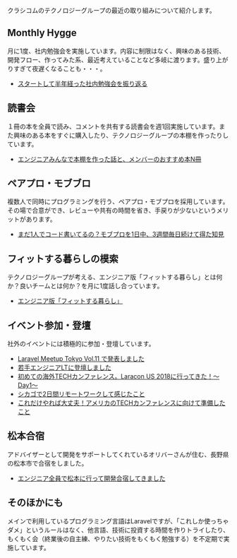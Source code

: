 クラシコムのテクノロジーグループの最近の取り組みについて紹介します。

## Monthly Hygge
月に1度、社内勉強会を実施しています。内容に制限はなく、興味のある技術、開発フロー、作ってみた系、最近考えていることなど多岐に渡ります。盛り上がりすぎて夜遅くなることも・・・。
- [スタートして半年経った社内勉強会を振り返る](https://note.mu/kurashicom_tech/n/n1e99a6b6d8a0)


## 読書会
１冊の本を全員で読み、コメントを共有する読書会を週1回実施しています。また興味のある本をすぐに購入したり、テクノロジーグループの本棚を作ったりしています。
- [エンジニアみんなで本棚を作った話と、メンバーのおすすめ本N冊](https://www.wantedly.com/companies/kurashicom/post_articles/106972)


## ペアプロ・モブブロ
複数人で同時にプログラミングを行う、ペアプロ・モブプロを採用しています。
その場で合意ができ、レビューや共有の時間を省き、手戻りが少ないというメリットがあります。
- [まだ1人でコード書いてるの？モブプロを1日中、3週間毎日続けて得た知見](https://www.wantedly.com/companies/kurashicom/post_articles/113916)


## フィットする暮らしの模索
テクノロジーグループが考える、エンジニア版「フィットする暮らし」とは何か？良いチームとは何か？を月に1度話し合っています。
- [エンジニア版「フィットする暮らし」](https://www.wantedly.com/companies/kurashicom/post_articles/108529)


## イベント参加・登壇
社外のイベントには積極的に参加・登壇しています。
- [Laravel Meetup Tokyo Vol.11 で発表しました](https://note.mu/kurashicom_tech/n/n7a275094ff87)
- [若手エンジニアLTに登壇しました](https://note.mu/kurashicom_tech/n/n7a1fe00d2750)
- [初めての海外TECHカンファレンス。Laracon US 2018に行ってきた！〜Day1〜](https://note.mu/kurashicom_tech/n/n965e59f18989)
- [シカゴで2日間リモートワークして感じたこと](https://note.mu/kurashicom_tech/n/nf03a1158966e)
- [これだけやれば大丈夫！アメリカのTECHカンファレンスに向けて準備したこと](https://note.mu/kurashicom_tech/n/n1de95bc99b41)


## 松本合宿
アドバイザーとして開発をサポートしてくれているオリバーさんが住む、長野県の松本市で合宿をしました。
- [エンジニア全員で松本に行って開発合宿してきました](https://note.mu/kurashicom_tech/n/n9722ac65d0f2)


## そのほかにも
メインで利用しているプログラミング言語はLaravelですが、「これしか使っちゃダメ」というルールはなく、他言語、技術に投資する時間を作りトライしたり、もくもく会（終業後の自主練、やりたい技術をもくもく勉強する）を不定期で実施しています。

